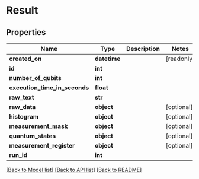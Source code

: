 # Result


## Properties
Name | Type | Description | Notes
------------ | ------------- | ------------- | -------------
**created_on** | **datetime** |  | [readonly] 
**id** | **int** |  | 
**number_of_qubits** | **int** |  | 
**execution_time_in_seconds** | **float** |  | 
**raw_text** | **str** |  | 
**raw_data** | **object** |  | [optional] 
**histogram** | **object** |  | [optional] 
**measurement_mask** | **object** |  | [optional] 
**quantum_states** | **object** |  | [optional] 
**measurement_register** | **object** |  | [optional] 
**run_id** | **int** |  | 

[[Back to Model list]](../README.md#documentation-for-models) [[Back to API list]](../README.md#documentation-for-api-endpoints) [[Back to README]](../README.md)


